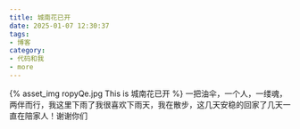 ```yaml
---
title: 城南花已开
date: 2025-01-07 12:30:37
tags:
- 博客
category:
- 代码和我
- more
---
```

{% asset_img ropyQe.jpg This is 城南花已开 %}
一把油伞，一个人，一缕魂，两伴而行，我这里下雨了我很喜欢下雨天，我在散步，这几天安稳的回家了几天一直在陪家人！谢谢你们